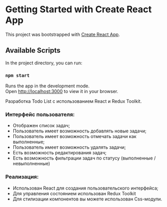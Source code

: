 # Getting Started with Create React App

This project was bootstrapped with [Create React App](https://github.com/facebook/create-react-app).

## Available Scripts

In the project directory, you can run:

### `npm start`

Runs the app in the development mode.\
Open [http://localhost:3000](http://localhost:3000) to view it in your browser.

Разработка Todo List с использованием React и Redux Toolkit. 

### Интерфейс пользователя:
- Отображен список задач;
- Пользователь имеет возможность добавлять новые задачи;
- Пользователь имеет возможность отмечать задачи как выполненные;
- Пользователь имеет возможность удалять задачи;
- Есть возможность редактирования задач;
- Есть возможность фильтрации задач по статусу (выполненные / невыполненные)


### Реализация:
- Использован React для создания пользовательского интерфейса;
- Для управления состоянием использован Redux Toolkit
- Для стилизации компонентов вы можете использован Css-модули.
